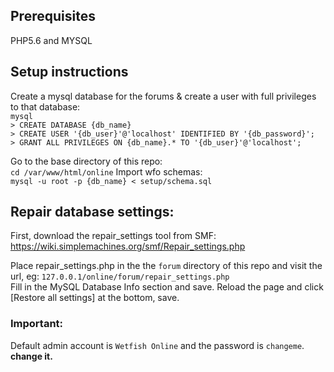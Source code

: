 ## Prerequisites
PHP5.6 and MYSQL
## Setup instructions
Create a mysql database for the forums & create a user with full privileges to that database:  
``mysql``  
``> CREATE DATABASE {db_name}``  
``> CREATE USER '{db_user}'@'localhost' IDENTIFIED BY '{db_password}';``  
``> GRANT ALL PRIVILEGES ON {db_name}.* TO '{db_user}'@'localhost';``  

Go to the base directory of this repo:  
``cd /var/www/html/online`` 
Import wfo schemas:  
``mysql -u root -p {db_name} < setup/schema.sql``  

## Repair database settings:
First, download the repair_settings tool from SMF: https://wiki.simplemachines.org/smf/Repair_settings.php  

Place repair_settings.php in the the ``forum`` directory of this repo and visit the url, eg: ``127.0.0.1/online/forum/repair_settings.php``  
Fill in the MySQL Database Info section and save.
Reload the page and click [Restore all settings] at the bottom, save.

### Important:
Default admin account is ``Wetfish Online`` and the password is ``changeme``. **change it.**
